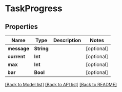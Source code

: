 # TaskProgress

## Properties

Name | Type | Description | Notes
------------ | ------------- | ------------- | -------------
**message** | **String** |  | [optional] 
**current** | **Int** |  | [optional] 
**max** | **Int** |  | [optional] 
**bar** | **Bool** |  | [optional] 

[[Back to Model list]](../README.md#documentation-for-models) [[Back to API list]](../README.md#documentation-for-api-endpoints) [[Back to README]](../README.md)


